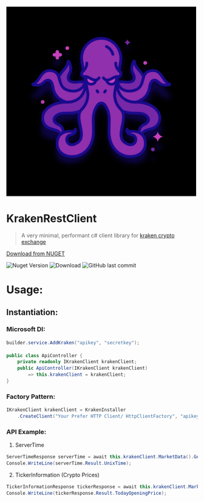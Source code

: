 ![Kraken Logo](kraken-logo.png)
# KrakenRestClient

> A very minimal, performant c# client library for [kraken crypto exchange](https://www.kraken.com/)

[Download from NUGET](https://www.nuget.org/packages/KrakenRestClient/)

![Nuget Version](https://img.shields.io/nuget/v/KrakenRestClient)
![Download](https://img.shields.io/nuget/dt/KrakenRestClient?color=blue&style=plastic)
![GitHub last commit](https://img.shields.io/github/last-commit/purkayasta/KrakenRestClient)

# Usage:

## Instantiation:

### Microsoft DI:

```c#
builder.service.AddKraken("apikey", "secretkey");

public class ApiController {
    private readonly IKrakenClient krakenClient;
    public ApiController(IKrakenClient krakenClient)
        => this.krakenClient = krakenClient;
}
```

### Factory Pattern:

```c#
IKrakenClient krakenClient = KrakenInstaller
    .CreateClient("Your Prefer HTTP Client/ HttpClientFactory", "apikey", "secretkey");
```

### API Example:

1. ServerTime

```c#
ServerTimeResponse serverTime = await this.krakenClient.MarketData().GetServerTimeAsync();
Console.WriteLine(serverTime.Result.UnixTime);
```

2.  TickerInformation (Crypto Prices)
```c#
TickerInformationResponse tickerResponse = await this.krakenClient.MarketData().GetTickerInformationAsync("ETHUSD");
Console.WriteLine(tickerResponse.Result.TodayOpeningPrice);

```
